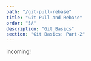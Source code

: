 ```yaml
---
path: "/git-pull-rebase"
title: "Git Pull and Rebase"
order: "5A"
description: "Git Basics"
section: "Git Basics: Part-2"
---
```


incoming!
